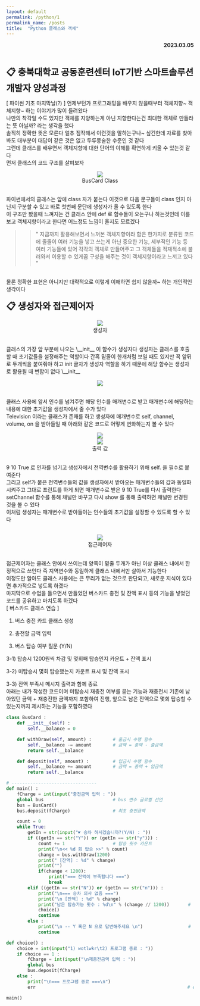```yaml
---
layout: default
permalink: /python/1
permalink_name: /posts
title:  "Python 클래스와 객체"
---
```


<p style="text-align:right; font-weight:bold;">2023.03.05</p>
<br>

<span style="font-size:24px; font-weight:bold">📋 충북대학교 공동훈련센터 IoT기반 스마트솔루션 개발자 양성과정</span>
<br>

 [ 파이썬 기초 마지막날(?) ]
언제부턴가 프로그래밍을 배우지 않을때부터
객체지향~ 객체지향~ 하는 이야기가 많이 들려왔다
<br>
나만의 착각일 수도 있지만 객체를 지양하는게 아닌 지향한다는건
최대한 객체로 만들라는 뜻 아닐까? 라는 생각을 했다
<br>
솔직히 정확한 뜻은 모른다
얼추 짐작해서 이런것을 말하는구나~ 싶긴한데
자료를 찾아봐도 대부분이 대답이 같은 것은 없고
두루뭉술한 수준인 것 같다
<br>
그런데 클래스를 배우면서 객체지향에 대한 단어의 이해를
확연하게 키울 수 있는것 같다
<br>
먼저 클래스의 코드 구조를 살펴보자
<br>
<figure style="text-align:center">
<img class="image" src="../contents/imgs/python_1/1.png">
<figcaption>BusCard Class</figcaption>
</figure>
<br>
파이썬에서의 클래스는 앞에 class 자가 붙는다
이것으로 다음 문구들이 class 인지 아닌지 구분할 수 있고
바로 첫번째 문단에 생성자가 올 수 있도록 한다
<br>
이 구조만 봤을때 느껴지는 건
클래스 안에 def 로 함수들이 오는구나 하는것인데
이를 보고 객체지향이라고 한다면
어느정도 느낌이 올지도 모르겠다
<br>

>>" 지금까지 활용해보면서 느껴본 객체지향이라 함은
>>한가지로 분류된 코드에 줄줄이 여러 기능을 넣고 쓰는게 아닌
>>중요한 기능, 세부적인 기능 등 여러 기능들에 있어
>>각각의 객체로 만들어주고
>>그 객체들을 적재적소에 불러와서 이용할 수 있게끔
>>구성을 해주는 것이 객체지향이라고 느끼고 있다 "

<br>
물론 정확한 표현은 아니지만
대략적으로 이렇게 이해하면 쉽지 않을까~ 하는 개인적인 생각이다
<br>
<br>
<span style="font-size:24px; font-weight:bold;">📋 생성자와 접근제어자</span>
<br>
<figure style="text-align:center">
<img class="image" src="../contents/imgs/python_1/2.png">
<figcaption>생성자</figcaption>
</figure>
<br>
클래스의 가장 앞 부분에 나오는 \__init__ 이 함수가 생성자다
생성자는 클래스를 호출할 때 초기값들을 설정해주는 역할이다
간혹 밑줄이 한개처럼 보일 때도 있지만 꼭 앞뒤로 두개씩을 붙여줘야 하고
init 글자가 생성자 역할을 하기 때문에
해당 함수는 생성자로 활용될 때 변함이 없다 \__init__
<br>
<figure style="text-align:center">
<img class="image" src="../contents/imgs/python_1/3.png">
</figure>
<br>
클래스 사용에 앞서 인수를 넘겨주면
해당 인수를 매개변수로 받고
매개변수에 해당하는 내용에 대한 초기값을 생성자에서 줄 수가 있다
<br>
Television 이라는 클래스가 존재를 하고
생성자에 매개변수로 self, channel, volume, on 을 받아들일 때
아래와 같은 코드로 어떻게 변화하는지 볼 수 있다
<figure style="text-align:center">
<img class="image" src="../contents/imgs/python_1/4.png"><br>
<img class="image" src="../contents/imgs/python_1/5.png">
<figcaption>출력 값</figcaption>
</figure>
<br>
9 10 True 로 인자를 넘기고
생성자에서 전역변수를 활용하기 위해 self. 을 필수로 붙여준다
<br>
그리고 self가 붙은 전역변수들의 값을
생성자에서 받아오는 매개변수들의 값과 동일화 시켜주고
그대로 프린트를 하게 되면 매개변수로 받은 9 10 True를 다시 출력한다
<br>
setChannel 함수를 통해 채널만 바꾸고
다시 show 를 통해 출력하면
채널만 변경된 것을 볼 수 있다
<br>
이처럼 생성자는 매개변수로 받아들이는 인수들의 
초기값을 설정할 수 있도록 할 수 있다
<br>
<br>
<figure style="text-align:center">
<img class="image" src="../contents/imgs/python_1/6.png">
<figcaption>접근제어자</figcaption>
</figure>
<br>
접근제어자는 클래스 안에서 쓰이는데
양쪽이 밑줄 두개가 아닌 이상 클래스 내에서 한정적으로 쓰인다
즉 지역변수와 동일하게 클래스 내에서만 살아서 기능한다
<br>
이정도만 알아도 클래스 사용에는 큰 무리가 없는 것으로 판단되고,
새로운 지식이 있다면 추가적으로 넣도록 하겠다
<br>
마지막으로 수업을 들으면서 만들었던
버스카드 충전 및 잔액 표시 등의 기능을 넣었던
코드를 공유하고 마치도록 하겠다
<br>
[ 버스카드 클래스 연습 ]

1) 버스 충전 카드 클래스 생성

2) 충전할 금액 입력

3) 버스 탑승 여부 질문 (Y/N)

3-1) 탑승시 1200원씩 차감 및 몇회째 탑승인지 카운트 + 잔액 표시

3-2) 미탑승시 몇회 탑승했는지 카운트 표시 및 잔액 표시

3-3) 잔액 부족시 메시지 출력과 함께 종료
<br>
아래는 내가 작성한 코드이며
미탑승시 재충전 여부를 묻는 기능과
재충전시 기존에 남아있던 금액 + 재충전한 금액까지 포함하여 진행,
앞으로 남은 잔액으로 몇회 탑승할 수 있는지까지 제시하는 기능을 포함하였다



```python
class BusCard :
    def __init__(self) :
        self.__balance = 0

    def withDraw(self, amount) :        # 출금시 수행 함수
        self.__balance -= amount        # 금액 = 총액 - 출금액
        return self.__balance

    def deposit(self, amount) :         # 입금시 수행 함수
        self.__balance += amount        # 금액 = 총액 + 입금액
        return self.__balance

# --------------------------------
def main() :
    fCharge = int(input("충전금액 입력 : "))
    global bus                          # bus 변수 글로벌 선언
    bus = BusCard()
    bus.deposit(fCharge)                # 최초 충전금액

    count = 0
    while True:
        getIn = str(input("☛ 승차 하시겠습니까?(Y/N) : "))
        if ((getIn == str("Y")) or (getIn == str("y"))) :
            count += 1                  # 탑승 횟수 카운트
            print("\n<< %d 회 탑승 >>" % count)
            change = bus.withDraw(1200)
            print(" [잔액] : %d" % change)
            print("")
            if(change < 1200):
                print("=== 잔액이 부족합니다 ===")
                break
        elif ((getIn == str("N")) or (getIn == str("n"))) :
            print("\n=== 승차 의사 없음 ===")
            print("\n [잔액] : %d" % change)
            print("남은 탑승가능 횟수 : %d\n" % (change // 1200))       # 잔액 / 1200 몫 == 탑승 가능 횟수
            choice()
            continue
        else :
            print("\n -- Y 혹은 N 으로 답변해주세요 \n")                 # 다른 키 입력시 출력
            continue

def choice() :
    choice = int(input("1) wotlwkr\t2) 프로그램 종료 : "))
    if choice == 1 :
        fCharge = int(input("\n재충전금액 입력 : "))
        global bus
        bus.deposit(fCharge)
    else :
        print("\n=== 프로그램 종료 ===\n")
        err                                                         # error 발생으로 강제 프로그램 종료

main()
```